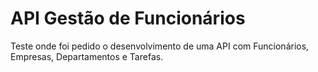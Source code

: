 # API Gestão de Funcionários

Teste onde foi pedido o desenvolvimento de uma API com Funcionários, Empresas, Departamentos e Tarefas.


